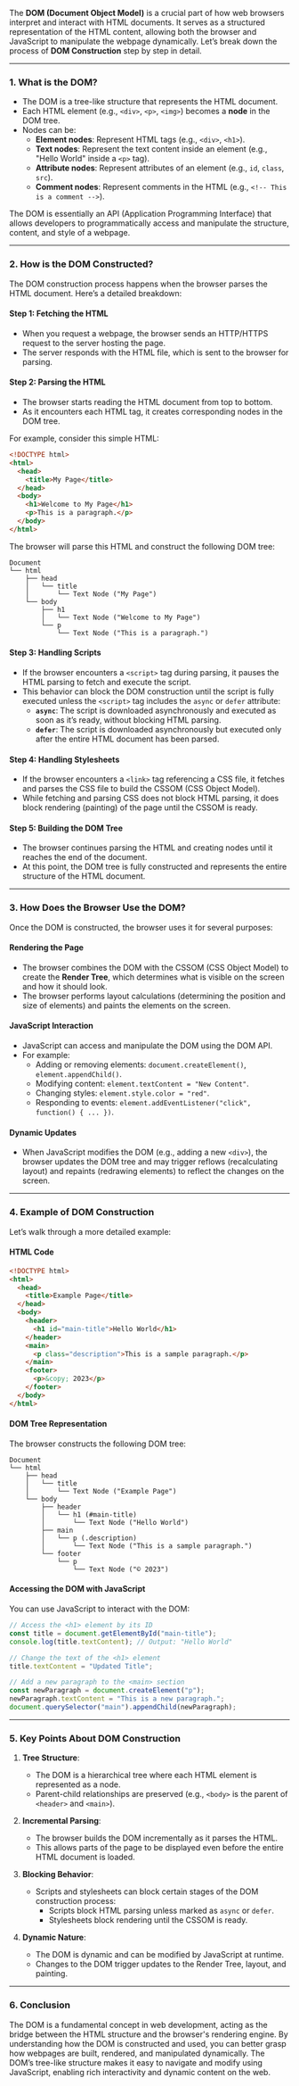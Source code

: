 The **DOM (Document Object Model)** is a crucial part of how web browsers interpret and interact with HTML documents. It serves as a structured representation of the HTML content, allowing both the browser and JavaScript to manipulate the webpage dynamically. Let’s break down the process of **DOM Construction** step by step in detail.

---

### **1. What is the DOM?**
- The DOM is a tree-like structure that represents the HTML document.
- Each HTML element (e.g., `<div>`, `<p>`, `<img>`) becomes a **node** in the DOM tree.
- Nodes can be:
  - **Element nodes**: Represent HTML tags (e.g., `<div>`, `<h1>`).
  - **Text nodes**: Represent the text content inside an element (e.g., "Hello World" inside a `<p>` tag).
  - **Attribute nodes**: Represent attributes of an element (e.g., `id`, `class`, `src`).
  - **Comment nodes**: Represent comments in the HTML (e.g., `<!-- This is a comment -->`).

The DOM is essentially an API (Application Programming Interface) that allows developers to programmatically access and manipulate the structure, content, and style of a webpage.

---

### **2. How is the DOM Constructed?**
The DOM construction process happens when the browser parses the HTML document. Here’s a detailed breakdown:

#### **Step 1: Fetching the HTML**
- When you request a webpage, the browser sends an HTTP/HTTPS request to the server hosting the page.
- The server responds with the HTML file, which is sent to the browser for parsing.

#### **Step 2: Parsing the HTML**
- The browser starts reading the HTML document from top to bottom.
- As it encounters each HTML tag, it creates corresponding nodes in the DOM tree.

For example, consider this simple HTML:

```html
<!DOCTYPE html>
<html>
  <head>
    <title>My Page</title>
  </head>
  <body>
    <h1>Welcome to My Page</h1>
    <p>This is a paragraph.</p>
  </body>
</html>
```

The browser will parse this HTML and construct the following DOM tree:

```
Document
└── html
    ├── head
    │   └── title
    │       └── Text Node ("My Page")
    └── body
        ├── h1
        │   └── Text Node ("Welcome to My Page")
        └── p
            └── Text Node ("This is a paragraph.")
```

#### **Step 3: Handling Scripts**
- If the browser encounters a `<script>` tag during parsing, it pauses the HTML parsing to fetch and execute the script.
- This behavior can block the DOM construction until the script is fully executed unless the `<script>` tag includes the `async` or `defer` attribute:
  - **`async`**: The script is downloaded asynchronously and executed as soon as it’s ready, without blocking HTML parsing.
  - **`defer`**: The script is downloaded asynchronously but executed only after the entire HTML document has been parsed.

#### **Step 4: Handling Stylesheets**
- If the browser encounters a `<link>` tag referencing a CSS file, it fetches and parses the CSS file to build the CSSOM (CSS Object Model).
- While fetching and parsing CSS does not block HTML parsing, it does block rendering (painting) of the page until the CSSOM is ready.

#### **Step 5: Building the DOM Tree**
- The browser continues parsing the HTML and creating nodes until it reaches the end of the document.
- At this point, the DOM tree is fully constructed and represents the entire structure of the HTML document.

---

### **3. How Does the Browser Use the DOM?**
Once the DOM is constructed, the browser uses it for several purposes:

#### **Rendering the Page**
- The browser combines the DOM with the CSSOM (CSS Object Model) to create the **Render Tree**, which determines what is visible on the screen and how it should look.
- The browser performs layout calculations (determining the position and size of elements) and paints the elements on the screen.

#### **JavaScript Interaction**
- JavaScript can access and manipulate the DOM using the DOM API.
- For example:
  - Adding or removing elements: `document.createElement()`, `element.appendChild()`.
  - Modifying content: `element.textContent = "New Content"`.
  - Changing styles: `element.style.color = "red"`.
  - Responding to events: `element.addEventListener("click", function() { ... })`.

#### **Dynamic Updates**
- When JavaScript modifies the DOM (e.g., adding a new `<div>`), the browser updates the DOM tree and may trigger reflows (recalculating layout) and repaints (redrawing elements) to reflect the changes on the screen.

---

### **4. Example of DOM Construction**
Let’s walk through a more detailed example:

#### **HTML Code**
```html
<!DOCTYPE html>
<html>
  <head>
    <title>Example Page</title>
  </head>
  <body>
    <header>
      <h1 id="main-title">Hello World</h1>
    </header>
    <main>
      <p class="description">This is a sample paragraph.</p>
    </main>
    <footer>
      <p>&copy; 2023</p>
    </footer>
  </body>
</html>
```

#### **DOM Tree Representation**
The browser constructs the following DOM tree:

```
Document
└── html
    ├── head
    │   └── title
    │       └── Text Node ("Example Page")
    └── body
        ├── header
        │   └── h1 (#main-title)
        │       └── Text Node ("Hello World")
        ├── main
        │   └── p (.description)
        │       └── Text Node ("This is a sample paragraph.")
        └── footer
            └── p
                └── Text Node ("© 2023")
```

#### **Accessing the DOM with JavaScript**
You can use JavaScript to interact with the DOM:

```javascript
// Access the <h1> element by its ID
const title = document.getElementById("main-title");
console.log(title.textContent); // Output: "Hello World"

// Change the text of the <h1> element
title.textContent = "Updated Title";

// Add a new paragraph to the <main> section
const newParagraph = document.createElement("p");
newParagraph.textContent = "This is a new paragraph.";
document.querySelector("main").appendChild(newParagraph);
```

---

### **5. Key Points About DOM Construction**
1. **Tree Structure**:
   - The DOM is a hierarchical tree where each HTML element is represented as a node.
   - Parent-child relationships are preserved (e.g., `<body>` is the parent of `<header>` and `<main>`).

2. **Incremental Parsing**:
   - The browser builds the DOM incrementally as it parses the HTML.
   - This allows parts of the page to be displayed even before the entire HTML document is loaded.

3. **Blocking Behavior**:
   - Scripts and stylesheets can block certain stages of the DOM construction process:
     - Scripts block HTML parsing unless marked as `async` or `defer`.
     - Stylesheets block rendering until the CSSOM is ready.

4. **Dynamic Nature**:
   - The DOM is dynamic and can be modified by JavaScript at runtime.
   - Changes to the DOM trigger updates to the Render Tree, layout, and painting.

---

### **6. Conclusion**
The DOM is a fundamental concept in web development, acting as the bridge between the HTML structure and the browser's rendering engine. By understanding how the DOM is constructed and used, you can better grasp how webpages are built, rendered, and manipulated dynamically. The DOM’s tree-like structure makes it easy to navigate and modify using JavaScript, enabling rich interactivity and dynamic content on the web.